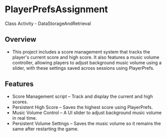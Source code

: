 # PlayerPrefsAssignment
 Class Activity - DataStorageAndRetrieval
## Overview
- This project includes a score management system that tracks the player's current score and high score. It also features a music volume controller, allowing players to adjust background music volume using a slider, with these settings saved across sessions using PlayerPrefs.
## Features
- Score Management script – Track and display the current and high scores.
- Persistent High Score – Saves the highest score using PlayerPrefs.
- Music Volume Control – A UI slider to adjust background music volume in real time.
- Persistent Volume Settings – Saves the music volume so it remains the same after restarting the game.
